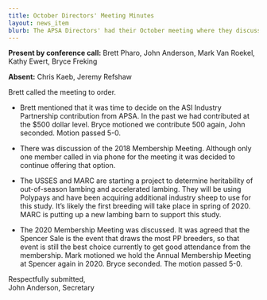 ```yaml
---
title: October Directors' Meeting Minutes
layout: news_item
blurb: The APSA Directors' had their October meeting where they discussed plans for the 2020 Membership Meeting and work at USSES and MARC.
---
```


**Present by conference call:** Brett Pharo, John Anderson, Mark Van Roekel, Kathy Ewert, Bryce Freking

**Absent:**  Chris Kaeb, Jeremy Refshaw


Brett called the meeting to order.

* Brett mentioned that it was time to decide on the ASI Industry Partnership contribution from APSA. In the past we had contributed at the $500 dollar level. Bryce motioned we contribute 500 again, John seconded. Motion passed 5-0.

* There was discussion of the 2018 Membership Meeting. Although only one member called in via phone for the meeting it was decided to continue offering that option.

* The USSES and MARC are starting a project to determine heritability of out-of-season lambing and accelerated lambing. They will be using Polypays and have been acquiring additional industry sheep to use for this study. It’s likely the first breeding will take place in spring of 2020. MARC is putting up a new lambing barn to support this study.

* The 2020 Membership Meeting was discussed. It was agreed that the Spencer Sale is the event that draws the most PP breeders, so that event is still the best choice currently to get good attendance from the membership. Mark motioned we hold the Annual Membership Meeting at Spencer again in 2020. Bryce seconded. The motion passed 5-0.

Respectfully submitted, <br>
John Anderson, Secretary
